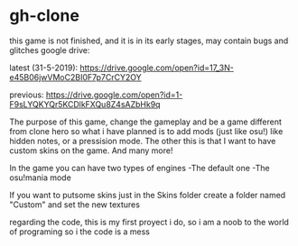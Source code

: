 # gh-clone
this game is not finished, and it is in its early stages, may contain bugs and glitches
google drive: 

latest (31-5-2019): https://drive.google.com/open?id=17_3N-e45B06jwVMoC2BI0F7p7CrCY2OY

previous: https://drive.google.com/open?id=1-F9sLYQKYQr5KCDlkFXQu8Z4sAZbHk9q

The purpose of this game, change the gameplay and be a game different from clone hero
so what i have planned is to add mods (just like osu!) like hidden notes, or a pressision mode.
The other this is that I want to have custom skins on the game. And many more!

In the game you can have two types of engines
-The default one
-The osu!mania mode

If you want to putsome skins just in the Skins folder create a folder named "Custom" and set the new textures

regarding the code, this is my first proyect i do, so i am a noob to the world of programing so i the code is a mess
